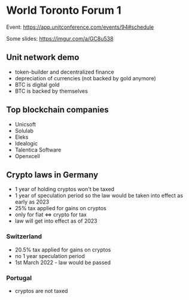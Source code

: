 # World Toronto Forum 1

Event: https://app.unitconference.com/events/94#schedule

Some slides: https://imgur.com/a/GC8u538

## Unit network demo

* token-builder and decentralized finance
* depreciation of currencies (not backed by gold anymore)
* BTC is digital gold
* BTC is backed by themselves

## Top blockchain companies

* Unicsoft
* Solulab
* Eleks
* Idealogic
* Talentica Software
* Openxcell

## Crypto laws in Germany

* 1 year of holding cryptos won't be taxed
* 1 year of speculation period so the law would be taken into effect as early as 2023
* 25% tax applied for gains on cryptos
* only for fiat <=> crypto for tax
* law will get into effect as of 2023

### Switzerland

* 20.5% tax applied for gains on cryptos
* no 1 year speculation period
* 1st March 2022 - law would be passed

### Portugal

* cryptos are not taxed
